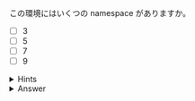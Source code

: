 この環境にはいくつの namespace がありますか。

- [ ] 3
- [ ] 5
- [ ] 7
- [ ] 9

<details>
  <summary>Hints</summary>

`kubectl get ns` コマンドを使用します。 

</details>

<details>
  <summary>Answer</summary>

9  
> `kubectl get ns` コマンドを使用すると、この環境には 9 つの namespace があることがわかります。 

</details>
